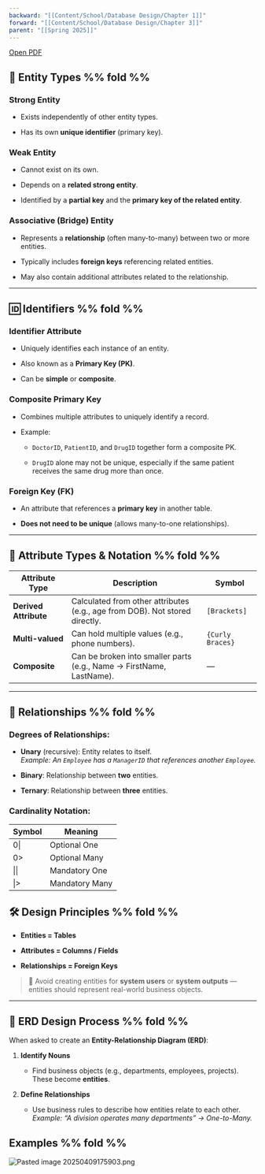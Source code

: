 ```yaml
---
backward: "[[Content/School/Database Design/Chapter 1]]"
forward: "[[Content/School/Database Design/Chapter 3]]"
parent: "[[Spring 2025]]"
---
```

[Open PDF](DatabaseDesignCh2.pdf)

## 🧱 Entity Types %% fold %% 

### **Strong Entity**

- Exists independently of other entity types.
    
- Has its own **unique identifier** (primary key).
    

### **Weak Entity**

- Cannot exist on its own.
    
- Depends on a **related strong entity**.
    
- Identified by a **partial key** and the **primary key of the related entity**.
    

### **Associative (Bridge) Entity**

- Represents a **relationship** (often many-to-many) between two or more entities.
    
- Typically includes **foreign keys** referencing related entities.
    
- May also contain additional attributes related to the relationship.
    

---

## 🆔 Identifiers %% fold %% 

### **Identifier Attribute**

- Uniquely identifies each instance of an entity.
    
- Also known as a **Primary Key (PK)**.
    
- Can be **simple** or **composite**.
    

### **Composite Primary Key**

- Combines multiple attributes to uniquely identify a record.
    
- Example:
    
    - `DoctorID`, `PatientID`, and `DrugID` together form a composite PK.
        
    - `DrugID` alone may not be unique, especially if the same patient receives the same drug more than once.
        

### **Foreign Key (FK)**

- An attribute that references a **primary key** in another table.
    
- **Does not need to be unique** (allows many-to-one relationships).
    

---

## 🧩 Attribute Types & Notation %% fold %% 

| Attribute Type        | Description                                                                 | Symbol           |
| --------------------- | --------------------------------------------------------------------------- | ---------------- |
| **Derived Attribute** | Calculated from other attributes (e.g., age from DOB). Not stored directly. | `[Brackets]`     |
| **Multi-valued**      | Can hold multiple values (e.g., phone numbers).                             | `{Curly Braces}` |
| **Composite**         | Can be broken into smaller parts (e.g., Name → FirstName, LastName).        | —                |

---

## 🔗 Relationships %% fold %% 

### Degrees of Relationships:

- **Unary** (recursive): Entity relates to itself.  
    _Example: An `Employee` has a `ManagerID` that references another `Employee`._
    
- **Binary**: Relationship between **two** entities.
    
- **Ternary**: Relationship between **three** entities.
    

### Cardinality Notation:

| Symbol | Meaning        |
| ------ | -------------- |
| 0\|    | Optional One   |
| 0>     | Optional Many  |
| \|\|   | Mandatory One  |
| \|>    | Mandatory Many |

## 🛠 Design Principles %% fold %% 

- **Entities = Tables**
    
- **Attributes = Columns / Fields**
    
- **Relationships = Foreign Keys**
    

> 🛑 Avoid creating entities for **system users** or **system outputs** — entities should represent real-world business objects.

---

## 📐 ERD Design Process %% fold %% 

When asked to create an **Entity-Relationship Diagram (ERD)**:

1. **Identify Nouns**
    
    - Find business objects (e.g., departments, employees, projects). These become **entities**.
        
2. **Define Relationships**
    
    - Use business rules to describe how entities relate to each other.  
        _Example: “A division operates many departments” → One-to-Many._

## Examples %% fold %% 

![Pasted image 20250409175903.png](app://9c353e2e7618ea687d524125d9d8db69d74b/C:/dev/Obsidian/Codepedia/Config/Resources/Pasted%20image%2020250409175903.png?1744246743390)
